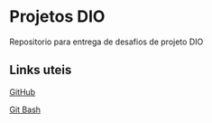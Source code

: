 # Projetos DIO
Repositorio para entrega de desafios de projeto DIO 

## Links uteis
[GitHub](https://github.com/)

[Git Bash](https://git-scm.com/)
